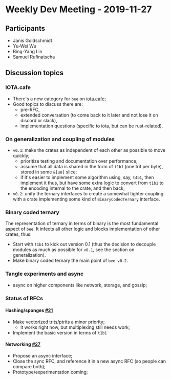 # Weekly Dev Meeting - 2019-11-27

## Participants

+ Janis Goldschmidt
+ Yu-Wei Wu
+ Bing-Yang Lin
+ Samuel Rufinatscha

## Discussion topics

### IOTA.cafe

+ There's a new category for `bee` on [iota.cafe](https://iota.cafe);
+ Good topics to discuss there are:
    + pre-RFC,
    + extended conversation (to come back to it later and not lose it on discord or slack),
    + implementation questions (specific to iota, but can be rust-related).

### On generalization and coupling of modules

+ `v0.1`: make the crates as independent of each other as possible to move quickly;
    + prioritize testing and documentation over performance;
    + assume that all data is shared in the form of `t1b1` (one trit per byte), stored in some `&[u8]` slice;
    + if it's easier to implement some algorithm using, say, `t4b1`, then implement it thus, but have some extra logic
    to convert from `t1b1` to the encoding internal to the crate, and then back;
+ `v0.2`: unify the ternary interfaces to create a somewhat tighter coupling with a crate implementing some kind of `BinaryCodedTernary` interface.

### Binary coded ternary

The representation of ternary in terms of binary is the most fundamental aspect of `bee`.
It infects all other logic and blocks implementation of other crates, thus:

+ Start with `t1b1` to kick out version 0.1 (thus the decision to decouple modules as much as possible for `v0.1`, see the section on generalization).
+ Make binary coded ternary the main point of `bee v0.2`.

### Tangle experiments and async

+ async on higher components like network, storage, and gossip;

### Status of RFCs

#### Hashing/sponges [#21](https://github.com/iotaledger/bee-rfcs/pull/21)

+ Make vectorized trits/ptrits a minor priority;
    + it works right now, but multiplexing still needs work;
+ Implement the basic version in terms of `t1b1`

#### Networking [#27](https://github.com/iotaledger/bee-rfcs/pull/27)

+ Propose an async interface;
+ Close the sync RFC, and reference it in a new async RFC (so people can compare both);
+ Prototype/experimentation coming;

